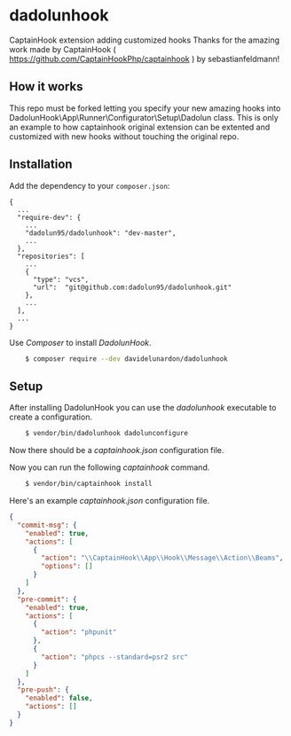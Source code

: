 # dadolunhook
CaptainHook extension adding customized hooks
Thanks for the amazing work made by CaptainHook ( https://github.com/CaptainHookPhp/captainhook ) by sebastianfeldmann!

## How it works
This repo must be forked letting you specify your new amazing hooks into DadolunHook\App\Runner\Configurator\Setup\Dadolun class. This is only an example to how captainhook original extension can be extented and customized with new hooks without touching the original repo.

## Installation

Add the dependency to your `composer.json`:

    {
      ...
      "require-dev": {
        ...
        "dadolun95/dadolunhook": "dev-master",
        ...
      },
      "repositories": [
        ...
        {
          "type": "vcs",
          "url":  "git@github.com:dadolun95/dadolunhook.git"
        },
        ...
      ],
      ...
    }

Use *Composer* to install *DadolunHook*.
```bash
    $ composer require --dev davidelunardon/dadolunhook
```

## Setup
After installing DadolunHook you can use the *dadolunhook* executable to create a configuration.
```bash
    $ vendor/bin/dadolunhook dadolunconfigure 
```

Now there should be a *captainhook.json* configuration file.

Now you can run the following *captainhook* command.
```bash
    $ vendor/bin/captainhook install
```

Here's an example *captainhook.json* configuration file.
```json
{
  "commit-msg": {
    "enabled": true,
    "actions": [
      {
        "action": "\\CaptainHook\\App\\Hook\\Message\\Action\\Beams",
        "options": []
      }
    ]
  },
  "pre-commit": {
    "enabled": true,
    "actions": [
      {
        "action": "phpunit"
      },
      {
        "action": "phpcs --standard=psr2 src"
      }
    ]
  },
  "pre-push": {
    "enabled": false,
    "actions": []
  }
}
```
